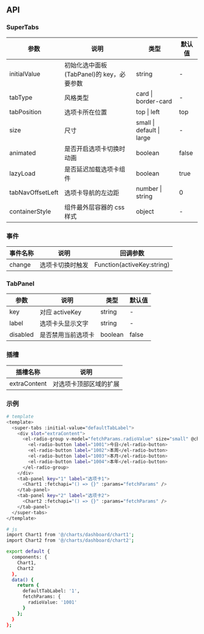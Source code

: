 ## API

### SuperTabs

| 参数             | 说明                                     | 类型                      | 默认值 |
| ---------------- | ---------------------------------------- | ------------------------- | ------ |
| initialValue     | 初始化选中面板(TabPanel)的 key，必要参数 | string                    | -      |
| tabType          | 风格类型                                 | card \| border-card       | -      |
| tabPosition      | 选项卡所在位置                           | top \| left               | top    |
| size             | 尺寸                                     | small \| default \| large | -      |
| animated         | 是否开启选项卡切换时动画                 | boolean                   | false  |
| lazyLoad         | 是否延迟加载选项卡组件                   | boolean                   | true   |
| tabNavOffsetLeft | 选项卡导航的左边距                       | number \| string          | 0      |
| containerStyle   | 组件最外层容器的 css 样式                | object                    | -      |

### 事件

| 事件名称 | 说明             | 回调参数                   |
| -------- | ---------------- | -------------------------- |
| change   | 选项卡切换时触发 | Function(activeKey:string) |

### TabPanel

| 参数     | 说明               | 类型    | 默认值 |
| -------- | ------------------ | ------- | ------ |
| key      | 对应 activeKey     | string  | -      |
| label    | 选项卡头显示文字   | string  | -      |
| disabled | 是否禁用当前选项卡 | boolean | false  |

### 插槽

| 插槽名称     | 说明                   |
| ------------ | ---------------------- |
| extraContent | 对选项卡顶部区域的扩展 |

### 示例

```bash
# template
<template>
  <super-tabs :initial-value="defaultTabLabel">
    <div slot="extraContent">
      <el-radio-group v-model="fetchParams.radioValue" size="small" @change="changeHandle">
        <el-radio-button label="1001">今日</el-radio-button>
        <el-radio-button label="1002">本周</el-radio-button>
        <el-radio-button label="1003">本月</el-radio-button>
        <el-radio-button label="1004">本年</el-radio-button>
      </el-radio-group>
    </div>
    <tab-panel key="1" label="选项卡1">
      <Chart1 :fetchapi="() => {}" :params="fetchParams" />
    </tab-panel>
    <tab-panel key="2" label="选项卡2">
      <Chart2 :fetchapi="() => {}" :params="fetchParams" />
    </tab-panel>
  </super-tabs>
</template>

# js
import Chart1 from '@/charts/dashboard/chart1';
import Chart2 from '@/charts/dashboard/chart2';

export default {
  components: {
    Chart1,
    Chart2
  },
  data() {
    return {
      defaultTabLabel: '1',
      fetchParams: {
        radioValue: '1001'
      }
    };
  }
};
```
